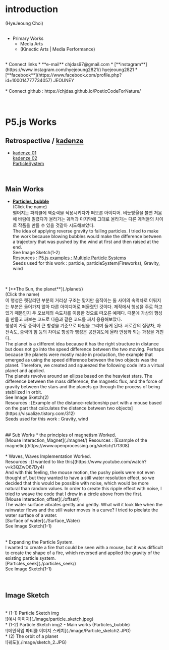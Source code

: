 # introduction
(HyeJeoung Choi)
<br/>
<br/>
* Primary Works
  * Media Arts
  * (Kinectic Arts | Media Performance)  
<br/>
* Connect links
  * **e-mail**      chjdas97@gmail.com
  * [**instagram**](https://www.instagram.com/hyejeoung2821/)   hyejeoung2821
  * [**facebook**](https://www.facebook.com/profile.php?id=100014777734057)    JEOUNEY
<br/>
<br/>
* Connect github : https://chjdas.github.io/PoeticCodeForNature/
<br/>
<br/>

<br/>

# P5.js Works
## Retrospective / [kadenze](https://www.kadenze.com/courses/the-nature-of-code-ii/info)<br/>
 * [kadenze 01](./work01.md/)  <br/>
 [kadenze 02](./work02.md/) <br/>
 [ParticleSystem](./particleSystem.md/)<br/>

 <br/>

## Main Works
 * [**Particles_bubble**](./Particles_bubble/)<br/>
 (Click the name)<br/>
 떨어지는 파티클에 역중력을 적용시키다가 떠오른 아이디어. 비눗방울을 불면 처음에 바람에 밀렸다가 올라가는 궤적과 마지막에 그대로 올라가는 다른 궤적들의 차이로 작품을 만들 수 있을 것같아 시도해보았다.<br/>
 The idea of applying reverse gravity to falling particles. I tried to make the work because blowing bubbles would make the difference between a trajectory that was pushed by the wind at first and then raised at the end.<br/>
  See Image Sketch(1-2)<br/>
  Resources : [P5.js examples : Multiple Particle Systems](https://p5js.org/examples/simulate-multiple-particle-systems.html)  <br/>
  Seeds used for this work : particle, particleSystem(Fireworks), Gravity, wind <br/>
  <br/>
  <br/>
 * [**The Sun, the planet**](./planet/)<br/>
 (Click the name)<br/>
 이 행성은 헷갈리던 부분의 거리상 구조는 맞지만 움직이는 둘 사이의 속력차로 이뤄지는 부분은 들어가지 않아 다른 아이디어로 떠올렸던 것이다.
제작에서 행성을 주로 하고 있기 때문인지 두 오브제의 속도차를 이용한 것으로 떠오른 예제다. 때문에 가상의 행성을 만들고 짜보는 코드로 다음과 같은 코드를 짜서 응용해보았다.<br/>
  행성이 가장 중력이 큰 항성을 기준으로 타원을 그리며 돌게 된다. 서로간의 질량차, 자전속도, 중력의 힘 등의 차이로 항성과 행성은 공전궤도에 올라 안정화 되는 과정을 거친다. <br/>
  The planet is a different idea because it has the right structure in distance but does not go into the speed difference between the two moving.
 Perhaps because the planets were mostly made in production, the example that emerged as using the speed difference between the two objects was the planet. Therefore, we created and squeezed the following code into a virtual planet and applied. <br/>
   The planets revolve around an ellipse based on the heaviest stars. The difference between the mass difference, the magnetic flux, and the force of gravity between the stars and the planets go through the process of being stabilized in orbit.<br/>
   See Image Sketch(2)<br/>
  Resources : [Example of the distance-relationship part with a mouse based on the part that calculates the distance between two objects](https://visualize.tistory.com/312)<br/>
  Seeds used for this work : Gravity, wind <br/>
<br/>
<br/>
## Sub Works
 * the principles of magnetism Worked.<br/>
  [Mouse Interaction_Magnet](./magnet/)
  Resources : [Example of the magnetic](https://www.openprocessing.org/sketch/171308)
  <br/>
  <br/>
 * Waves, Waves Implementation Worked.<br/>
 Resources : [I wanted to like this](https://www.youtube.com/watch?v=k3QZwO67Dy4)<br/>
 And with this feeling, the mouse motion, the pushy pixels were not even thought of, but they wanted to have a still water resolution effect, so we decided that this would be possible with noise, which would be more natural than random values. In order to create this ripple effect with noise, I tried to weave the code that I drew in a circle above from the first.<br/>
 [Mouse Interaction_offset](./offset/)<br/>
 The water surface vibrates gently and gently. What will it look like when the rainwater flows and the still water moves in a curve? I tried to pixelate the water surface of a water.<br/>
 [Surface of water](./Surface_Water)<br/>
 See Image Sketch(1-1)<br/>
 <br/>
 <br/>
 * Expanding the Particle System. <br/>
  I wanted to create a fire that could be seen with a mouse, but it was difficult to create the shape of a fire, which reversed and applied the gravity of the existing particle system.<br/>
  [Particles_seek](./particles_seek/)<br/>
  See Image Sketch(1-1)<br/>
  <br/>
  <br/>

## Image Sketch
<br/>
 * (1-1) Particle Sketch img <br/>
 ![예시 이미지](./image/particle_sketch.jpeg)
 <br/>
 * (1-2) Particle Sketch img2 - Main works (Particles_bubble) <br/>
 ![메인작업 파티클 이미지 스케치](./image/Particle_sketch2.JPG)
 <br/>
 * (2) The orbit of a planet <br/>
 ![궤도](./image/sketch_2.JPG)
